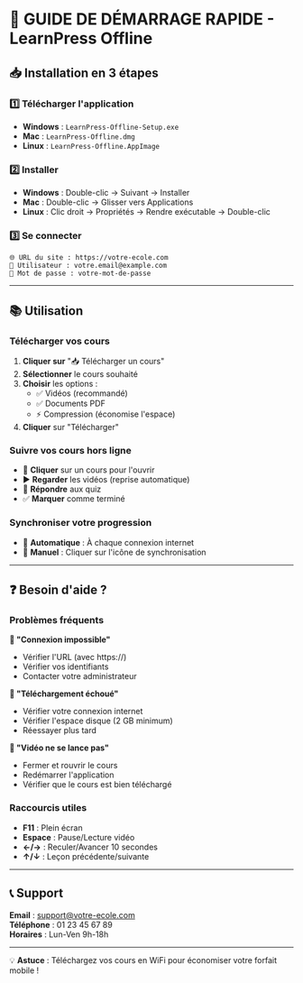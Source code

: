 # 🚀 GUIDE DE DÉMARRAGE RAPIDE - LearnPress Offline

## 📥 Installation en 3 étapes

### 1️⃣ Télécharger l'application
- **Windows** : `LearnPress-Offline-Setup.exe`
- **Mac** : `LearnPress-Offline.dmg` 
- **Linux** : `LearnPress-Offline.AppImage`

### 2️⃣ Installer
- **Windows** : Double-clic → Suivant → Installer
- **Mac** : Double-clic → Glisser vers Applications
- **Linux** : Clic droit → Propriétés → Rendre exécutable → Double-clic

### 3️⃣ Se connecter
```
🌐 URL du site : https://votre-ecole.com
👤 Utilisateur : votre.email@example.com  
🔑 Mot de passe : votre-mot-de-passe
```

---

## 📚 Utilisation

### Télécharger vos cours

1. **Cliquer sur** "📥 Télécharger un cours"
2. **Sélectionner** le cours souhaité
3. **Choisir** les options :
   - ✅ Vidéos (recommandé)
   - ✅ Documents PDF
   - ⚡ Compression (économise l'espace)
4. **Cliquer** sur "Télécharger"

### Suivre vos cours hors ligne

- 📖 **Cliquer** sur un cours pour l'ouvrir
- ▶️ **Regarder** les vidéos (reprise automatique)
- 📝 **Répondre** aux quiz
- ✅ **Marquer** comme terminé

### Synchroniser votre progression

- 🔄 **Automatique** : À chaque connexion internet
- 🔄 **Manuel** : Cliquer sur l'icône de synchronisation

---

## ❓ Besoin d'aide ?

### Problèmes fréquents

**🔴 "Connexion impossible"**
- Vérifier l'URL (avec https://)
- Vérifier vos identifiants
- Contacter votre administrateur

**🔴 "Téléchargement échoué"**
- Vérifier votre connexion internet
- Vérifier l'espace disque (2 GB minimum)
- Réessayer plus tard

**🔴 "Vidéo ne se lance pas"**
- Fermer et rouvrir le cours
- Redémarrer l'application
- Vérifier que le cours est bien téléchargé

### Raccourcis utiles

- **F11** : Plein écran
- **Espace** : Pause/Lecture vidéo
- **←/→** : Reculer/Avancer 10 secondes
- **↑/↓** : Leçon précédente/suivante

---

## 📞 Support

**Email** : support@votre-ecole.com  
**Téléphone** : 01 23 45 67 89  
**Horaires** : Lun-Ven 9h-18h

---

💡 **Astuce** : Téléchargez vos cours en WiFi pour économiser votre forfait mobile !